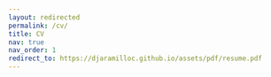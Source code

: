 ```yaml
---
layout: redirected
permalink: /cv/
title: CV
nav: true
nav_order: 1
redirect_to: https://djaramilloc.github.io/assets/pdf/resume.pdf
---
```

